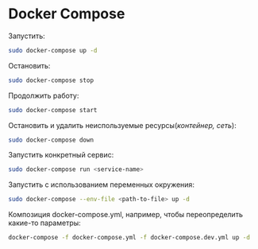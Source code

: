 # Docker Compose

Запустить:
```bash
sudo docker-compose up -d
```

Остановить:
```bash
sudo docker-compose stop
```

Продолжить работу:
```bash
sudo docker-compose start
```

Остановить и удалить неиспользуемые ресурсы(*контейнер, сеть*):
```bash
sudo docker-compose down
```

Запустить конкретный сервис:
```bash
sudo docker-compose run <service-name>
```

Запустить c использованием переменных окружения:
```bash
sudo docker-compose --env-file <path-to-file> up -d
```

Композиция docker-compose.yml, например, чтобы переопределить какие-то параметры:
```bash
docker-compose -f docker-compose.yml -f docker-compose.dev.yml up -d
```